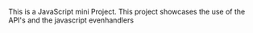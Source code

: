 This is a JavaScript mini Project.
This project showcases the use of the API's and the javascript evenhandlers
